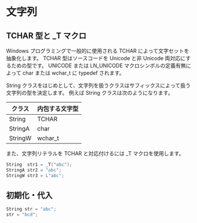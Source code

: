 文字列
===============================================================================

TCHAR 型と _T マクロ
-------------------------------------------------------------------------------
Windows プログラミングで一般的に使用される TCHAR によって文字セットを抽象化します。
TCHAR 型はソースコードを Unicode と非 Unicode 両対応にするための型です。
UNICODE または LN_UNICODE マクロシンボルの定義有無によって char または wchar_t に typedef されます。

String クラスをはじめとして、文字列を扱うクラスはサフィックスによって扱う文字列の型を決定します。
例えば String クラスは次のようになります。

| クラス  | 内包する文字型 |
|---------|----------------|
| String  |TCHAR           |
| StringA |char            |
| StringW |wchar_t         |

また、文字列リテラルを TCHAR と対応付けるには _T マクロを使用します。

```````````````````````````````````````cpp
String  str1 = _T("abc");
StringA str2 = "abc";
StringW str3 = L"abc";
```````````````````````````````````````


初期化・代入
-------------------------------------------------------------------------------
```````````````````````````````````````cpp
String str = "abc";
str = "bcd";
```````````````````````````````````````

